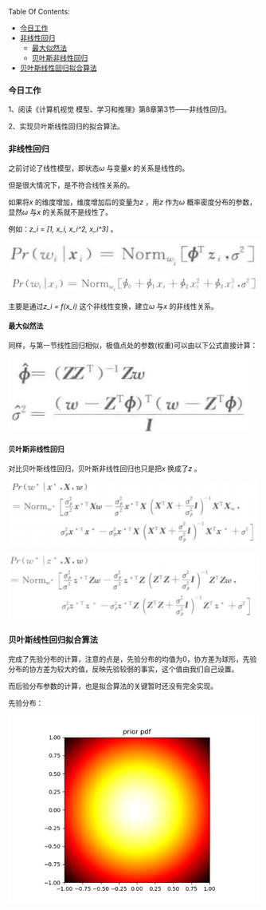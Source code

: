 Table Of Contents:

+ [今日工作](#今日工作)
+ [非线性回归](#非线性回归)
  + [最大似然法](#最大似然法)
  + [贝叶斯非线性回归](#贝叶斯非线性回归)
+ [贝叶斯线性回归拟合算法](#贝叶斯线性回归拟合算法)



### 今日工作

1、阅读《计算机视觉 模型、学习和推理》第8章第3节——非线性回归。

2、实现贝叶斯线性回归的拟合算法。



### 非线性回归

之前讨论了线性模型，即状态*ω* 与变量*x* 的关系是线性的。

但是很大情况下，是不符合线性关系的。



如果将*x* 的维度增加，维度增加后的变量为*z* ，用*z* 作为*ω* 概率密度分布的参数，显然*ω* 与*x* 的关系就不是线性了。

例如：*z_i* = *[1,  x_i,  x_i^2, x_i^3]* 。

![](https://github.com/fantasy995/ComputerVision/blob/main/images/Snipaste_2020-10-28_20-11-30.png?raw=true)

![](https://github.com/fantasy995/ComputerVision/blob/main/images/Snipaste_2020-10-28_20-11-07.png?raw=true)

主要是通过*z_i = f(x_i)* 这个非线性变换，建立*ω* 与*x* 的非线性关系。

#### 最大似然法

同样，与第一节线性回归相似，极值点处的参数(权重)可以由以下公式直接计算：

![](https://github.com/fantasy995/ComputerVision/blob/main/images/Snipaste_2020-10-28_20-14-03.png?raw=true)

#### 贝叶斯非线性回归

对比贝叶斯线性回归，贝叶斯非线性回归也只是把*x* 换成了*z* 。

![](https://github.com/fantasy995/ComputerVision/blob/main/images/Snipaste_2020-10-28_20-47-41.png?raw=true)

![](https://github.com/fantasy995/ComputerVision/blob/main/images/Snipaste_2020-10-28_20-48-01.png?raw=true)





### 贝叶斯线性回归拟合算法

完成了先验分布的计算，注意的点是，先验分布的均值为0，协方差为球形，先验分布的协方差为较大的值，反映先验较弱的事实，这个值由我们自己设置。

而后验分布参数的计算，也是拟合算法的关键暂时还没有完全实现。

先验分布：

![](https://github.com/fantasy995/ComputerVision/blob/main/images/Snipaste_2020-10-28_22-13-51.png?raw=true)

